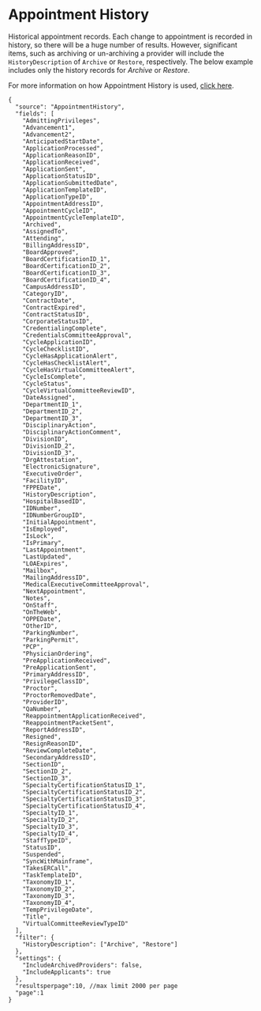 # Appointment History

Historical appointment records. Each change to appointment is recorded in history, so there will be a huge number of results. However, significant items, such as archiving or un-archiving a provider will include the `HistoryDescription` of `Archive` or `Restore`, respectively. The below example includes only the history records for _Archive_ or _Restore_.

For more information on how Appointment History is used, [click here](https://support.asm-inc.com/hc/en-us/articles/115013362387-Appointment-History).
    
    
    {
      "source": "AppointmentHistory",
      "fields": [
        "AdmittingPrivileges",
        "Advancement1",
        "Advancement2",
        "AnticipatedStartDate",
        "ApplicationProcessed",
        "ApplicationReasonID",
        "ApplicationReceived",
        "ApplicationSent",
        "ApplicationStatusID",
        "ApplicationSubmittedDate",
        "ApplicationTemplateID",
        "ApplicationTypeID",
        "AppointmentAddressID",
        "AppointmentCycleID",
        "AppointmentCycleTemplateID",
        "Archived",
        "AssignedTo",
        "Attending",
        "BillingAddressID",
        "BoardApproved",
        "BoardCertificationID_1",
        "BoardCertificationID_2",
        "BoardCertificationID_3",
        "BoardCertificationID_4",
        "CampusAddressID",
        "CategoryID",
        "ContractDate",
        "ContractExpired",
        "ContractStatusID",
        "CorporateStatusID",
        "CredentialingComplete",
        "CredentialsCommitteeApproval",
        "CycleApplicationID",
        "CycleChecklistID",
        "CycleHasApplicationAlert",
        "CycleHasChecklistAlert",
        "CycleHasVirtualCommitteeAlert",
        "CycleIsComplete",
        "CycleStatus",
        "CycleVirtualCommitteeReviewID",
        "DateAssigned",
        "DepartmentID_1",
        "DepartmentID_2",
        "DepartmentID_3",
        "DisciplinaryAction",
        "DisciplinaryActionComment",
        "DivisionID",
        "DivisionID_2",
        "DivisionID_3",
        "DrgAttestation",
        "ElectronicSignature",
        "ExecutiveOrder",
        "FacilityID",
        "FPPEDate",
        "HistoryDescription",
        "HospitalBasedID",
        "IDNumber",
        "IDNumberGroupID",
        "InitialAppointment",
        "IsEmployed",
        "IsLock",
        "IsPrimary",
        "LastAppointment",
        "LastUpdated",
        "LOAExpires",
        "Mailbox",
        "MailingAddressID",
        "MedicalExecutiveCommitteeApproval",
        "NextAppointment",
        "Notes",
        "OnStaff",
        "OnTheWeb",
        "OPPEDate",
        "OtherID",
        "ParkingNumber",
        "ParkingPermit",
        "PCP",
        "PhysicianOrdering",
        "PreApplicationReceived",
        "PreApplicationSent",
        "PrimaryAddressID",
        "PrivilegeClassID",
        "Proctor",
        "ProctorRemovedDate",
        "ProviderID",
        "QaNumber",
        "ReappointmentApplicationReceived",
        "ReappointmentPacketSent",
        "ReportAddressID",
        "Resigned",
        "ResignReasonID",
        "ReviewCompleteDate",
        "SecondaryAddressID",
        "SectionID",
        "SectionID_2",
        "SectionID_3",
        "SpecialtyCertificationStatusID_1",
        "SpecialtyCertificationStatusID_2",
        "SpecialtyCertificationStatusID_3",
        "SpecialtyCertificationStatusID_4",
        "SpecialtyID_1",
        "SpecialtyID_2",
        "SpecialtyID_3",
        "SpecialtyID_4",
        "StaffTypeID",
        "StatusID",
        "Suspended",
        "SyncWithMainframe",
        "TakesERCall",
        "TaskTemplateID",
        "TaxonomyID_1",
        "TaxonomyID_2",
        "TaxonomyID_3",
        "TaxonomyID_4",
        "TempPrivilegeDate",
        "Title",
        "VirtualCommitteeReviewTypeID"
      ],
      "filter": {
        "HistoryDescription": ["Archive", "Restore"]
      },
      "settings": {
        "IncludeArchivedProviders": false,
        "IncludeApplicants": true
      },
      "resultsperpage":10, //max limit 2000 per page
      "page":1
    }